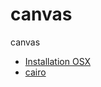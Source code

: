 canvas
======

canvas


* [Installation OSX](https://github.com/Automattic/node-canvas/wiki/Installation---OSX)
* [cairo](http://www.ibm.com/developerworks/cn/linux/l-cairo/)
